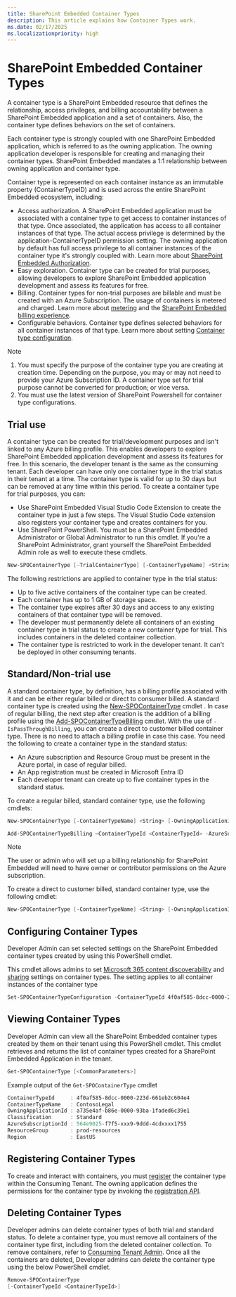 ```yaml
---
title: SharePoint Embedded Container Types
description: This article explains how Container Types work.
ms.date: 02/17/2025
ms.localizationpriority: high
---
```


# SharePoint Embedded Container Types

A container type is a SharePoint Embedded resource that defines the relationship, access privileges, and billing accountability between a SharePoint Embedded application and a set of containers. Also, the container type defines behaviors on the set of containers.

Each container type is strongly coupled with one SharePoint Embedded application, which is referred to as the owning application. The owning application developer is responsible for creating and managing their container types. SharePoint Embedded mandates a 1:1 relationship between owning application and container type.

Container type is represented on each container instance as an immutable property (ContainerTypeID) and is used across the entire SharePoint Embedded ecosystem, including:

- Access authorization. A SharePoint Embedded application must be associated with a container type to get access to container instances of that type. Once associated, the application has access to all container instances of that type. The actual access privilege is determined by the application-ContainerTypeID permission setting. The owning application by default has full access privilege to all container instances of the container type it's strongly coupled with. Learn more about [SharePoint Embedded Authorization](../app-concepts/auth.md).
- Easy exploration. Container type can be created for trial purposes, allowing developers to explore SharePoint Embedded application development and assess its features for free.
- Billing. Container types for non-trial purposes are billable and must be created with an Azure Subscription. The usage of containers is metered and charged. Learn more about [metering](../admin-exp/billing/meters.md) and the [SharePoint Embedded billing experience](../admin-exp/billing/billing.md).
- Configurable behaviors. Container type defines selected behaviors for all container instances of that type. Learn more about setting [Container type configuration](../app-concepts/containertypes.md#configuring-container-types).

> [!NOTE]
>
> 1. You must specify the purpose of the container type you are creating at creation time. Depending on the purpose, you may or may not need to provide your Azure Subscription ID. A container type set for trial purpose cannot be converted for production; or vice versa.
> 1. You must use the latest version of SharePoint Powershell for container type configurations.

## Trial use

A container type can be created for trial/development purposes and isn't linked to any Azure billing profile. This enables developers to explore SharePoint Embedded application development and assess its features for free. In this scenario, the developer tenant is the same as the consuming tenant.  Each developer can have only one container type in the trial status in their tenant at a time. The container type is valid for up to 30 days but can be removed at any time within this period. To create a container type for trial purposes, you can:

- Use SharePoint Embedded Visual Studio Code Extension to create the container type in just a few steps. The Visual Studio Code extension also registers your container type and creates containers for you.
- Use SharePoint PowerShell. You must be a SharePoint Embedded Administrator or Global Administrator to run this cmdlet. If you're a SharePoint Administrator, grant yourself the SharePoint Embedded Admin role as well to execute these cmdlets.

```powershell
New-SPOContainerType [–TrialContainerType] [-ContainerTypeName] <String> [-OwningApplicationId] <String> [-ApplicationRedirectUrl] <String> [<CommonParameters>]
```

The following restrictions are applied to container type in the trial status:

- Up to five active containers of the container type can be created.
- Each container has up to 1 GB of storage space.
- The container type expires after 30 days and access to any existing containers of that container type will be removed.
- The developer must permanently delete all containers of an existing container type in trial status to create a new container type for trial. This includes containers in the deleted container collection.
- The container type is restricted to work in the developer tenant. It can't be deployed in other consuming tenants.

## Standard/Non-trial use

A standard container type, by definition, has a billing profile associated with it and can be either regular billed or direct to consumer billed. A standard container type is created using the [New-SPOContainerType](/powershell/module/sharepoint-online/new-spocontainertype) cmdlet . In case of regular billing, the next step after creation is the addition of a billing profile using the [Add-SPOContainerTypeBilling](/powershell/module/sharepoint-online/add-spocontainertypebilling) cmdlet. With the use of `-IsPassThroughBilling`, you can create a direct to customer billed container type. There is no need to attach a billing profile in case this case. You need the following to create a container type in the standard status:

- An Azure subscription and Resource Group must be present in the Azure portal, in case of regular billed. 
- An App registration must be created in Microsoft Entra ID
- Each developer tenant can create up to five container types in the standard status.

To create a regular billed, standard container type, use the following cmdlets:

```powershell
New-SPOContainerType [-ContainerTypeName] <String> [-OwningApplicationId] <String> [-ApplicationRedirectUrl] <String> [<CommonParameters>]
```

```powershell
Add-SPOContainerTypeBilling –ContainerTypeId <ContainerTypeId> -AzureSubscriptionId <AzureSubscriptionId> -ResourceGroup <ResourceGroup> -Region <Region>
```

> [!NOTE]
> The user or admin who will set up a billing relationship for SharePoint Embedded will need to have owner or contributor permissions on the Azure subscription.

To create a direct to customer billed, standard container type, use the following cmdlet:

```powershell
New-SPOContainerType [-ContainerTypeName] <String> [-OwningApplicationId] <String> [-ApplicationRedirectUrl] <String> [-IsPassThroughBilling] [<CommonParameters>]
```

## Configuring Container Types

Developer Admin can set selected settings on the SharePoint Embedded container types created by using this PowerShell cmdlet.

This cmdlet allows admins to set [Microsoft 365 content discoverability](../content-experiences/user-experiences-overview.md) and [sharing](../app-concepts/sharing-and-perm.md) settings on container types. The setting applies to all container instances of the container type

```powershell
Set-SPOContainerTypeConfiguration -ContainerTypeId 4f0af585-8dcc-0000-223d-661eb2c604e4 -DiscoverabilityDisabled $False
```

## Viewing Container Types

Developer Admin can view all the SharePoint Embedded container types created by them on their tenant using this PowerShell cmdlet. This cmdlet retrieves and returns the list of container types  created for a SharePoint Embedded Application in the tenant.

```powershell
Get-SPOContainerType [<CommonParameters>]
```

Example output of the `Get-SPOContainerType`  cmdlet

```powershell
ContainerTypeId     : 4f0af585-8dcc-0000-223d-661eb2c604e4
ContainerTypeName   : ContosoLegal
OwningApplicationId : a735e4af-b86e-0000-93ba-1faded6c39e1
Classification      : Standard
AzureSubscriptionId : 564e9025-f7f5-xxx9-9ddd-4cdxxxx1755
ResourceGroup       : prod-resources
Region              : EastUS
```

## Registering Container Types

To create and interact with containers, you must [register](../app-concepts/register-api-documentation.md) the container type within the Consuming Tenant. The owning application defines the permissions for the container type by invoking the [registration API](../app-concepts/register-api-documentation.md).

## Deleting Container Types

Developer admins can delete container types of both trial and standard status. To delete a container type, you must remove all containers of the container type first, including from the deleted container collection. To remove containers, refer to [Consuming Tenant Admin](../admin-exp/consuming-tenant-admin/cta.md). Once all the containers are deleted, Developer admins can delete the container type using the below PowerShell cmdlet.

```powershell
Remove-SPOContainerType
[-ContainerTypeId <ContainerTypeId>]
```
